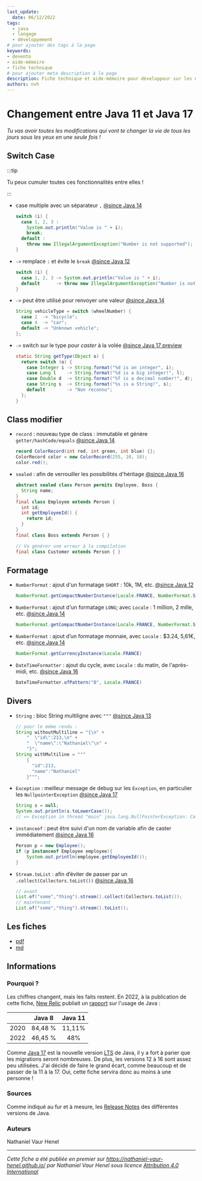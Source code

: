 ```yaml
---
last_update:
  date: 06/12/2022
tags:
  - java
  - langage
  - développement
# pour ajouter des tags à la page
keywords:
- devento
- aide-mémoire
- fiche technique
# pour ajouter meta description à la page
description: Fiche technique et aide-mémoire pour développeur sur les nouveautés de Java 11 à Java 17
authors: nvh
---
```


# Changement entre Java 11 et Java 17

_Tu vas avoir toutes les modifications qui vont te changer la vie de tous les jours sous les yeux en une seule fois !_

## Switch Case

:::tip

Tu peux cumuler toutes ces fonctionnalités entre elles !

:::

- case multiple avec un
  séparateur `,` [@since Java 14](https://www.oracle.com/java/technologies/javase/14all-relnotes.html#NewFeature)
  ```java
  switch (i) {
    case 1, 2, 3 :
      System.out.println("Value is " + i);
      break;
    default :
      throw new IllegalArgumentException("Number is not supported");
  }
  ```
- `->` remplace `:` et évite
  le `break` [@since Java 12](https://www.oracle.com/java/technologies/javase/12all-relnotes.html#NewFeature)

  ```java
  switch (i) {
    case 1, 2, 3 -> System.out.println("Value is " + i);
    default      -> throw new IllegalArgumentException("Number is not supported");
  }
  ```

- `->` peut être utilisé pour renvoyer une
  valeur [@since Java 14](https://www.oracle.com/java/technologies/javase/14all-relnotes.html#NewFeature)
  ```java
  String vehicleType = switch (wheelNumber) {
    case 2  -> "bicycle";
    case 4  -> "car";
    default -> "Unknown vehicle";
  };
  ```
- `->` switch sur le type pour _caster_ à la
  volée [@since Java 17 preview](https://www.oracle.com/java/technologies/javase/17all-relnotes.html#NewFeature)
  ```java
  static String getType(Object o) {
    return switch (o) {
      case Integer i -> String.format("%d is an integer", i);
      case Long l    -> String.format("%d is a big integer!", l);
      case Double d  -> String.format("%f is a decimal number!", d);
      case String s  -> String.format("%s is a String!", s);
      default        -> "Non reconnu";
    };
  }
  ```

## Class modifier

- `record` : nouveau type de class : immutable et
  génère `getter/hashCode/equals` [@since Java 14](https://www.oracle.com/java/technologies/javase/14all-relnotes.html#NewFeature)
  ```java
  record ColorRecord(int red, int green, int blue) {};
  ColorRecord color = new ColorRecord(255, 10, 10);
  color.red();
  ```
- `sealed` : afin de verrouiller les possibilités
  d'héritage [@since Java 16](https://www.oracle.com/java/technologies/javase/16all-relnotes.html#NewFeature)

  ```java
  abstract sealed class Person permits Employee, Boss {
    String name;
  }
  final class Employee extends Person {
    int id;
    int getEmployeeId() {
      return id;
    }
  }
  final class Boss extends Person { }

  // Va générer une erreur à la compilation
  final class Customer extends Person { }
  ```

## Formatage

- `NumberFormat` : ajout d'un formatage `SHORT` : 10k, 1M,
  etc. [@since Java 12](https://www.oracle.com/java/technologies/javase/12all-relnotes.html#NewFeature)
  ```java
  NumberFormat.getCompactNumberInstance(Locale.FRANCE, NumberFormat.Style.SHORT);
  ```
- `NumberFormat` : ajout d'un formatage `LONG`; avec `Locale` : 1 million, 2 mille,
  etc. [@since Java 14](https://www.oracle.com/java/technologies/javase/14all-relnotes.html#NewFeature)
  ```java
  NumberFormat.getCompactNumberInstance(Locale.FRANCE, NumberFormat.Style.LONG);
  ```
- `NumberFormat` : ajout d’un formatage monnaie, avec `Locale` : $3.24, 5,61€,
  etc. [@since Java 14](https://www.oracle.com/java/technologies/javase/14all-relnotes.html#NewFeature)
  ```java
  NumberFormat.getCurrencyInstance(Locale.FRANCE)
  ```
- `DateTimeFormatter` : ajout du cycle, avec `Locale` : du matin, de l'après-midi,
  etc. [@since Java 16](https://www.oracle.com/java/technologies/javase/16all-relnotes.html#NewFeature)
  ```java
  DateTimeFormatter.ofPattern("B", Locale.FRANCE)
  ```

## Divers

- `String` : bloc String multiligne
  avec `"""` [@since Java 13](https://www.oracle.com/java/technologies/javase/13all-relnotes.html#NewFeature)
  ```java
  // pour le même rendu :
  String withoutMultiline = "{\n" +
      "  \"id\":213,\n" +
      "  \"name\":\"Nathaniel\"\n" +
      "}";
  String withMultiline = """
      {
        "id":213,
        "name":"Nathaniel"
      }""";
  ```
- `Exception` : meilleur message de debug sur les `Exception`, en particulier
  les `NullpointerException` [@since Java 17](https://www.oracle.com/java/technologies/javase/17all-relnotes.html#NewFeature)
  ```java
  String s = null;
  System.out.println(s.toLowerCase());
  // => Exception in thread "main" java.lang.NullPointerException: Cannot invoke "String.toLowerCase()" because "s" is null
  ```
- `instanceof` : peut être suivi d'un nom de variable afin de caster
  immédiatement [@since Java 16](https://www.oracle.com/java/technologies/javase/16all-relnotes.html#NewFeature)
  ```java
  Person p = new Employee();
  if (p instanceof Employee employee){
      System.out.println(employee.getEmployeeId());
  }
  ```
- `Stream.toList` : afin d’éviter de passer par
  un `.collect(Collectors.toList())` [@since Java 16](https://www.oracle.com/java/technologies/javase/16all-relnotes.html#NewFeature)
  ```java
  // avant
  List.of("some","thing").stream().collect(Collectors.toList());
  // maintenant
  List.of("some","thing").stream().toList();
  ```

## Les fiches

- [pdf](_java11_17_card.pdf)
- [md](_java11_17_card.markdown)

## Informations

### Pourquoi ?

Les chiffres changent, mais les faits restent.
En 2022, à la publication de cette fiche, [New Relic](https://fr.wikipedia.org/wiki/New_Relic) publiait un [rapport](https://newrelic.com/fr/resources/report/2022-state-of-java-ecosystem#toc-java-11-est-la-nouvelle-norme) sur l'usage de Java :

|      | Java 8  | Java 11 |
| :--: | :-----: | :-----: |
| 2020 | 84,48 % | 11,11%  |
| 2022 | 46,45 % |   48%   |

Comme [Java 17](<https://fr.wikipedia.org/wiki/Java_(langage)#Java_SE_17>) est la nouvelle version [LTS](https://fr.wikipedia.org/wiki/Long-term_support) de Java, il y a fort à parier que les migrations seront nombreuses.
De plus, les versions 12 à 16 sont assez peu utilisées. J'ai décidé de faire le grand écart, comme beaucoup et de passer de la 11 à la 17. Oui, cette fiche servira donc au moins à une personne !

### Sources

Comme indiqué au fur et à mesure, les [Release Notes](https://www.oracle.com/java/technologies/java-se-glance.html) des différentes versions de Java.

### Auteurs

Nathaniel Vaur Henel

---

_Cette fiche a été publiée en premier sur https://nathaniel-vaur-henel.github.io/ par Nathaniel Vaur Henel sous licence [Attribution 4.0 International](https://creativecommons.org/licenses/by/4.0/)_
